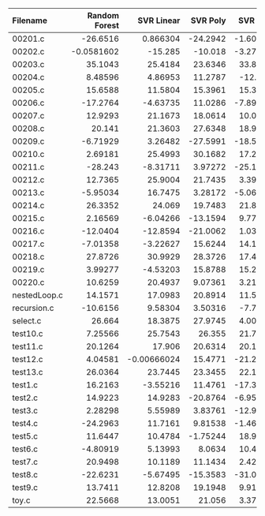 | Filename     |   Random Forest |   SVR Linear |   SVR Poly |   SVR RBF |        KNN |   Gradient Boosting |    AdaBoost |   Random Number |         O0 |   O1 |          O2 |         O3 |
|:-------------|----------------:|-------------:|-----------:|----------:|-----------:|--------------------:|------------:|----------------:|-----------:|-----:|------------:|-----------:|
| 00201.c      |     -26.6516    |   0.866304   |  -24.2942  |  -1.60172 | -12.9781   |            -1.40764 | -19.7745    |       -2.42687  | -10.9839   |   -0 |  -0.342501  |  -1.91185  |
| 00202.c      |      -0.0581602 | -15.285      |  -10.018   |  -3.27172 | -37.7      |           -35.1389  |   9.6164    |        3.1765   |   0.036926 |   -0 |  -5.78177   | -14.5846   |
| 00203.c      |      35.1043    |  25.4184     |   23.6346  |  33.8933  |  30.3746   |            25.3604  |  11.4434    |        1.02061  |   0.373103 |   -0 |  11.7265    |   4.29781  |
| 00204.c      |       8.48596   |   4.86953    |   11.2787  | -12.688   |  -3.0054   |            -7.04788 |   6.1249    |        2.19293  | -20.6413   |   -0 |  -5.4209    | -10.3919   |
| 00205.c      |      15.6588    |  11.5804     |   15.3961  |  15.3376  |   9.71287  |            20.9845  |  18.8798    |        8.12857  |  11.7066   |   -0 |  -5.35239   |   0.894311 |
| 00206.c      |     -17.2764    |  -4.63735    |   11.0286  |  -7.89768 |  12.3294   |            -1.54491 |   0.0623099 |       -8.24418  |  -1.26694  |   -0 | -20.0516    |  -6.6863   |
| 00207.c      |      12.9293    |  21.1673     |   18.0614  |  10.0069  |   3.32932  |            11.328   |   9.59357   |       15.9007   |  14.7097   |   -0 |  -2.22096   |  -2.32944  |
| 00208.c      |      20.141     |  21.3603     |   27.6348  |  18.9065  |  -0.560373 |           -16.3369  |  17.8566    |       14.0149   |   5.39822  |   -0 |   0.256169  |  28.708    |
| 00209.c      |      -6.71929   |   3.26482    |  -27.5991  | -18.5397  | -18.6548   |           -18.8572  |   2.48949   |      -11.2786   |  -0.722094 |   -0 |  -0.169929  |   8.8182   |
| 00210.c      |       2.69181   |  25.4993     |   30.1682  |  17.2422  |   9.14066  |            24.0034  |  21.4236    |        9.05717  |  19.3504   |   -0 |   6.07574   |   4.62762  |
| 00211.c      |     -28.243     |  -8.31711    |    3.97272 | -25.1422  |   7.985    |            -9.10995 |  -0.545388  |       -7.55213  | -19.7259   |   -0 | -24.6589    | -33.3424   |
| 00212.c      |      12.7365    |  25.9004     |   21.7435  |   3.39865 |   7.889    |            20.9686  |  11.4489    |        5.46096  |  -7.7351   |   -0 |   6.51744   |   4.60635  |
| 00213.c      |      -5.95034   |  16.7475     |    3.28172 |  -5.06847 | -19.6089   |             5.79649 |   2.77353   |        7.85183  | -10.4226   |   -0 | -13.6153    |  14.9055   |
| 00214.c      |      26.3352    |  24.069      |   19.7483  |  21.8763  |   5.16852  |            14.6686  |  17.0361    |       16.1215   |  15.0062   |   -0 |  -9.09119   |  -9.0251   |
| 00215.c      |       2.16569   |  -6.04266    |  -13.1594  |   9.77167 |   2.65564  |            -9.96007 | -17.2082    |        0.744319 | -17.2893   |   -0 |  -0.853809  | -20.0405   |
| 00216.c      |     -12.0404    | -12.8594     |  -21.0062  |   1.03383 | -23.2702   |           -19.5242  | -10.4241    |      -24.8492   |  -3.94715  |   -0 | -17.1045    | -23.5624   |
| 00217.c      |      -7.01358   |  -3.22627    |   15.6244  |  14.1545  | -13.1817   |           -13.7229  | -13.706     |       -0.661849 |  -2.21433  |   -0 |  -9.45434   | -16.6461   |
| 00218.c      |      27.8726    |  30.9929     |   28.3726  |  17.4568  |  41.5982   |            27.424   |  18.3048    |       28.3507   |   1.92242  |   -0 |  25.7525    |  20.4838   |
| 00219.c      |       3.99277   |  -4.53203    |   15.8788  |  15.2279  |   0.437328 |            -5.26741 |  -1.33758   |       -9.94339  |  -6.03007  |   -0 |  -8.8953    | -11.6905   |
| 00220.c      |      10.6259    |  20.4937     |    9.07361 |   3.21323 |   3.59862  |             3.68923 |  18.8372    |        9.53273  |   2.80926  |   -0 |  -7.98864   | -15.6173   |
| nestedLoop.c |      14.1571    |  17.0983     |   20.8914  |  11.5386  |   4.90225  |             5.67277 |  25.8158    |       16.2667   |  -8.7188   |   -0 |  21.922     |  10.6391   |
| recursion.c  |     -10.6156    |   9.58304    |    3.50316 |  -7.7015  |  -3.30485  |            -1.76927 |  -2.90657   |       10.0041   | -10.8496   |   -0 |   9.59617   |  16.7987   |
| select.c     |      26.664     |  18.3875     |   27.9745  |   4.00372 | -12.458    |             1.45498 |  10.739     |       17.5159   |   7.27046  |   -0 |  16.0003    |  -0.611159 |
| test10.c     |       7.25566   |  25.7543     |   26.355   |  21.7443  | -11.8566   |            10.309   |  -5.82275   |        6.84152  |   6.57512  |   -0 |   2.29428   |  26.2362   |
| test11.c     |      20.1264    |  17.906      |   20.6314  |  20.1913  |  15.4763   |            10.1073  | -12.0395    |       11.6745   |   7.06694  |   -0 |  -1.17886   |   9.2545   |
| test12.c     |       4.04581   |  -0.00666024 |   15.4771  | -21.2158  | -10.4707   |            11.5195  |  -2.90083   |       14.6379   |  -2.85418  |   -0 |  19.3292    |  18.5277   |
| test13.c     |      26.0364    |  23.7445     |   23.3455  |  22.1049  |  21.1259   |            19.5989  |  20.7737    |      -20.4278   |  -2.75109  |   -0 |  -6.35431   |   6.36505  |
| test1.c      |      16.2163    |  -3.55216    |   11.4761  | -17.3335  | -23.6526   |            11.0575  | -12.4792    |      -13.2697   | -13.3706   |   -0 |  -0.137157  |  -8.71118  |
| test2.c      |      14.9223    |  14.9283     |  -20.8764  |  -6.95304 |  -1.79046  |            19.0589  |  19.832     |       10.3035   | -13.7142   |   -0 |  14.1278    |  19.1985   |
| test3.c      |       2.28298   |   5.55989    |    3.83761 | -12.9247  | -13.5976   |            -8.4087  |   9.77555   |        6.55022  | -10.7781   |   -0 |   0.386377  |  -7.05804  |
| test4.c      |     -24.2963    |  11.7161     |    9.81538 |  -1.46973 |  -8.22172  |           -13.906   |   0.753155  |       12.2708   | -12.415    |   -0 |   1.50219   | -13.7153   |
| test5.c      |      11.6447    |  10.4784     |   -1.75244 |  18.9918  | -16.1466   |            -6.1561  |  -6.10968   |       14.04     |   2.64737  |   -0 |   9.53033   |   6.40311  |
| test6.c      |      -4.80919   |   5.13993    |    8.0634  |  10.4708  |  -7.48138  |            -2.64843 |  -2.96459   |      -11.4661   |  -1.49558  |   -0 |  -0.0579952 |   0.394216 |
| test7.c      |      20.9498    |  10.1189     |   11.1434  |   2.42889 |  -9.11244  |             8.6418  |  -3.28357   |        8.253    |   7.18778  |   -0 |  18.8727    |  -1.96913  |
| test8.c      |     -22.6231    |  -5.67495    |  -15.3583  | -31.0588  | -33.831    |           -36.7446  | -40.5948    |      -21.315    |   3.0765   |   -0 | -19.2094    | -11.8199   |
| test9.c      |      13.7411    |  12.8208     |   19.1948  |   9.91731 |  18.2844   |            18.2256  |  11.3577    |        0.538169 |   5.18612  |   -0 |  18.0601    |   3.24293  |
| toy.c        |      22.5668    |  13.0051     |   21.056   |   3.37867 |  26.8893   |            26.6399  |   0.145885  |       20.7304   |   9.88688  |   -0 |  19.373     |  11.7937   |